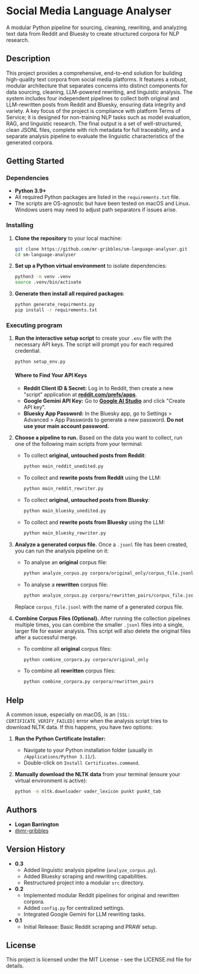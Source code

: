 # Social Media Language Analyser

A modular Python pipeline for sourcing, cleaning, rewriting, and analyzing text data from Reddit and Bluesky to create structured corpora for NLP research.

## Description

This project provides a comprehensive, end-to-end solution for building high-quality text corpora from social media platforms. It features a robust, modular architecture that separates concerns into distinct components for data sourcing, cleaning, LLM-powered rewriting, and linguistic analysis. The system includes four independent pipelines to collect both original and LLM-rewritten posts from Reddit and Bluesky, ensuring data integrity and variety. A key focus of the project is compliance with platform Terms of Service; it is designed for non-training NLP tasks such as model evaluation, RAG, and linguistic research. The final output is a set of well-structured, clean JSONL files, complete with rich metadata for full traceability, and a separate analysis pipeline to evaluate the linguistic characteristics of the generated corpora.

## Getting Started

### Dependencies

* **Python 3.9+**
* All required Python packages are listed in the `requirements.txt` file.
* The scripts are OS-agnostic but have been tested on macOS and Linux. Windows users may need to adjust path separators if issues arise.

### Installing

1.  **Clone the repository** to your local machine:
    ```bash
    git clone https://github.com/mr-gribbles/sm-language-analyser.git
    cd sm-language-analyser
    ```
2.  **Set up a Python virtual environment** to isolate dependencies:
    ```bash
    python3 -m venv .venv
    source .venv/bin/activate
    ```
3.  **Generate then install all required packages**:
    ```bash
    python generate_requirments.py
    pip install -r requirements.txt
    ```

### Executing program

1.  **Run the interactive setup script** to create your `.env` file with the necessary API keys. The script will prompt you for each required credential.
    ```bash
    python setup_env.py
    ```
     #### Where to Find Your API Keys
    * **Reddit Client ID & Secret:** Log in to Reddit, then create a new "script" application at [**reddit.com/prefs/apps**](https://www.reddit.com/prefs/apps).
    * **Google Gemini API Key:** Go to [**Google AI Studio**](https://aistudio.google.com/app/apikey) and click "Create API key".
    * **Bluesky App Password:** In the Bluesky app, go to Settings > Advanced > App Passwords to generate a new password. **Do not use your main account password.**

2.  **Choose a pipeline to run.** Based on the data you want to collect, run one of the following main scripts from your terminal:

    * To collect **original, untouched posts from Reddit**:
        ```bash
        python main_reddit_unedited.py
        ```
    * To collect and **rewrite posts from Reddit** using the LLM:
        ```bash
        python main_reddit_rewriter.py
        ```
    * To collect **original, untouched posts from Bluesky**:
        ```bash
        python main_bluesky_unedited.py
        ```
    * To collect and **rewrite posts from Bluesky** using the LLM:
        ```bash
        python main_bluesky_rewriter.py
        ```
3.  **Analyze a generated corpus file.** Once a `.jsonl` file has been created, you can run the analysis pipeline on it:
    * To analyse an **original** corpus file:
        ```bash
        python analyze_corpus.py corpora/original_only/corpus_file.jsonl
        ```
    * To analyse a **rewritten** corpus file:
        ```bash
        python analyze_corpus.py corpora/rewritten_pairs/corpus_file.jsonl
        ```
    Replace `corpus_file.jsonl` with the name of a generated corpus file.
    
4.  **Combine Corpus Files (Optional).** After running the collection pipelines multiple times, you can combine the smaller `.jsonl` files into a single, larger file for easier analysis. This script will also delete the original files after a successful merge.

    * To combine all **original** corpus files:
        ```bash
        python combine_corpora.py corpora/original_only
        ```
    * To combine all **rewritten** corpus files:
        ```bash
        python combine_corpora.py corpora/rewritten_pairs
        ```

## Help

A common issue, especially on macOS, is an `[SSL: CERTIFICATE_VERIFY_FAILED]` error when the analysis script tries to download NLTK data. If this happens, you have two options:

1.  **Run the Python Certificate Installer:**
    * Navigate to your Python installation folder (usually in `/Applications/Python 3.11/`).
    * Double-click on `Install Certificates.command`.

2.  **Manually download the NLTK data** from your terminal (ensure your virtual environment is active):
    ```bash
    python -m nltk.downloader vader_lexicon punkt punkt_tab
    ```

## Authors

* **Logan Barrington**
* [@mr-gribbles](https://github.com/mr-gribbles)

## Version History

* **0.3**
    * Added linguistic analysis pipeline (`analyze_corpus.py`).
    * Added Bluesky scraping and rewriting capabilities.
    * Restructured project into a modular `src` directory.
* **0.2**
    * Implemented modular Reddit pipelines for original and rewritten corpora.
    * Added `config.py` for centralized settings.
    * Integrated Google Gemini for LLM rewriting tasks.
* **0.1**
    * Initial Release: Basic Reddit scraping and PRAW setup.

## License

This project is licensed under the MIT License - see the LICENSE.md file for details.


